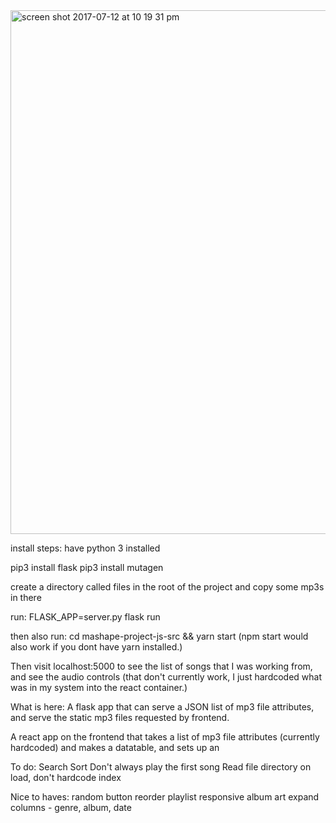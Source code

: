 <img width="838" alt="screen shot 2017-07-12 at 10 19 31 pm" src="https://user-images.githubusercontent.com/762536/28151627-7e47b390-6750-11e7-8bed-21d3e1019cc8.png">

install steps:
have python 3 installed

pip3 install flask
pip3 install mutagen

create a directory called files in the root of the project and copy some mp3s in there

run:
FLASK_APP=server.py flask run

then also run:
cd mashape-project-js-src && yarn start
(npm start would also work if you dont have yarn installed.)

Then visit localhost:5000 to see the list of songs that I was working from, and see the audio controls (that don't currently work, I just hardcoded what was in my system into the react container.)

What is here:
A flask app that can serve a JSON list of mp3 file attributes, and serve the static mp3 files requested by frontend.

A react app on the frontend that takes a list of mp3 file attributes (currently hardcoded) and makes a datatable, and sets up an <audio> tag.


To do:
Search
Sort
Don't always play the first song
Read file directory on load, don't hardcode index

Nice to haves:
random button
reorder playlist
responsive
album art
expand columns - genre, album, date
